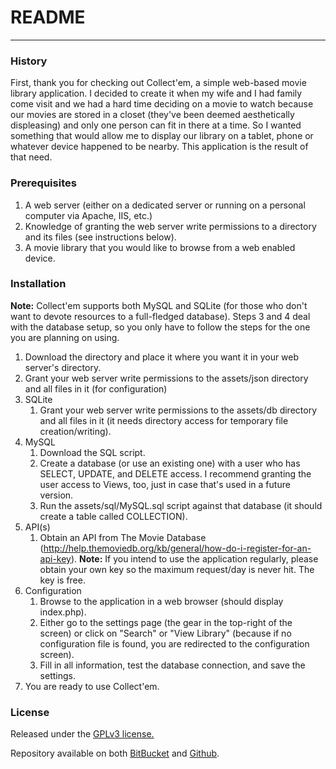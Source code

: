 # README
---

### History
First, thank you for checking out Collect'em, a simple web-based movie library application. I decided to create it when my wife and I had family come visit and we had a hard time deciding on a movie to watch because our movies are stored in a closet (they've been deemed aesthetically displeasing) and only one person can fit in there at a time. So I wanted something that would allow me to display our library on a tablet, phone or whatever device happened to be nearby. This application is the result of that need.

### Prerequisites
1. A web server (either on a dedicated server or running on a personal computer via Apache, IIS, etc.)
2. Knowledge of granting the web server write permissions to a directory and its files (see instructions below).
3. A movie library that you would like to browse from a web enabled device.

### Installation
**Note:** Collect'em supports both MySQL and SQLite (for those who don't want to devote resources to a full-fledged database). Steps 3 and 4 deal with the database setup, so you only have to follow the steps for the one you are planning on using.

1. Download the directory and place it where you want it in your web server's directory.
2. Grant your web server write permissions to the assets/json directory and all files in it (for configuration)
3. SQLite
	1. Grant your web server write permissions to the assets/db directory and all files in it (it needs directory access for temporary file creation/writing).
4. MySQL
    1. Download the SQL script.
    2. Create a database (or use an existing one) with a user who has SELECT, UPDATE, and DELETE access. I recommend granting the user access to Views, too, just in case that's used in a future version.
	3. Run the assets/sql/MySQL.sql script against that database (it should create a table called COLLECTION).
5. API(s)
	1. Obtain an API from The Movie Database (http://help.themoviedb.org/kb/general/how-do-i-register-for-an-api-key).
	**Note:** If you intend to use the application regularly, please obtain your own key so the maximum request/day is never hit. The key is free.
6. Configuration
	1. Browse to the application in a web browser (should display index.php).
	2. Either go to the settings page (the gear in the top-right of the screen) or click on "Search" or "View Library" (because if no configuration file is found, you are redirected to the configuration screen).
	3. Fill in all information, test the database connection, and save the settings.
7. You are ready to use Collect'em.

### License
Released under the [GPLv3 license.](http://www.gnu.org/licenses/gpl.html)

Repository available on both [BitBucket](https://bitbucket.org/jkrehm/collectem) and [Github](https://github.com/jkrehm/collectem).